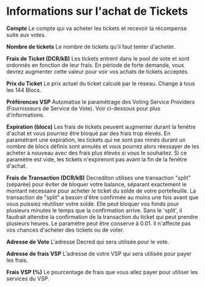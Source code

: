 # Informations sur l'achat de Tickets

**Compte** Le compte qui va acheter les tickets et recevoir la récompense suite aux votes.

**Nombre de tickets** Le nombre de tickets qu'il faut tenter d'acheter.

**Frais de Ticket (DCR/kB)** Les tickets entrent dans le pool de vote et sont ordonnés en fonction de leur frais. En période de forte demande, vous devrez augmenter cette valeur pour voir vos achats de tickets acceptés.

**Prix du Ticket** Le prix actuel du ticket calculé par le réseau.  Change à tous les 144 Blocs.

**Préférences VSP** Automatise le paramétrage des Voting Service Providers (Fournisseurs de Service de Vote). Voir ci-dessous pour plus d'informations.

**Expiration (blocs)** Les frais de tickets peuvent augmenter durant la fenêtre d'achat et vous pourriez être bloqué par des frais trop élevés. En paramétrant une expiration, les tickets qui ne sont pas minés durant un nombre de blocs définis sont annulés et vous pourrez alors réessayer de les acheter à nouveau avec des frais plus élevés si vous le souhaitez. Si ce paramètre est vide, les tickets n'expireront pas avant la fin de la fenêtre d'achat.

**Frais de Transaction (DCR/kB)** Decrediton utilises une transaction "split" (séparée) pour éviter de bloquer votre balance, séparant exactement le montant nécessaire pour acheter le ticket du solde de votre portefeuille. La transaction de "split" a besoin d'être confirmée au moins une fois avant que vous puissiez réutiliser votre solde. Elle peut bloquer vos fonds pour plusieurs minutes le temps que la confirmation arrive. Sans le 'split', il faudrait attendre la confirmation de la transaction du ticket qui peut prendre plusieurs heures. Le paramètre peut être conservé à 0.01. Il n'affecte pas vos chances d'acheter des tickets ou de voter.

**Adresse de Vote** L'adresse Decred qui sera utilisée pour le vote.

**Adresse de frais VSP** L'adresse de votre VSP qui sera utilisée pour payer les frais.

**Frais VSP (%)** Le pourcentage de frais que vous allez payer pour utiliser les services du VSP.
